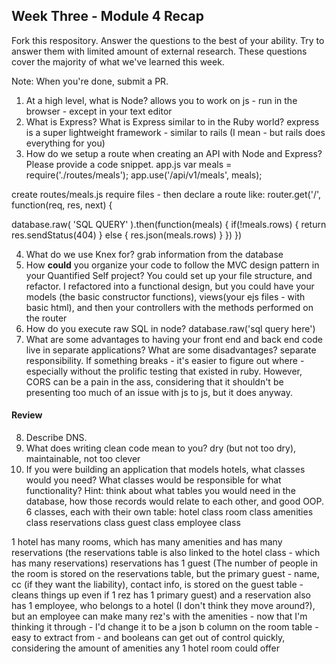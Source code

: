 ## Week Three - Module 4 Recap

Fork this respository. Answer the questions to the best of your ability. Try to answer them with limited amount of external research. These questions cover the majority of what we've learned this week.

Note: When you're done, submit a PR.

1. At a high level, what is Node?
allows you to work on js - run in the browser - except in your text editor
2. What is Express? What is Express similar to in the Ruby world?
express is a super lightweight framework - similar to rails (I mean - but rails does everything for you)
3. How do we setup a route when creating an API with Node and Express? Please provide a code snippet.
app.js
var meals = require('./routes/meals');
app.use('/api/v1/meals', meals);

create routes/meals.js
require files - then declare a route like:
router.get('/', function(req, res, next) {

  database.raw(
    'SQL QUERY'
  ).then(function(meals) {
    if(!meals.rows) {
      return res.sendStatus(404)
    } else {
      res.json(meals.rows)
    }
  })
})

4. What do we use Knex for?
grab information from the database
5. How **could** you organize your code to follow the MVC design pattern in your Quantified Self project?
You could set up your file structure, and refactor.  I refactored into a functional design, but you could have your models (the basic constructor functions), views(your ejs files - with basic html), and then your controllers with the methods performed on the router
6. How do you execute raw SQL in node?
database.raw('sql query here')
7. What are some advantages to having your front end and back end code live in separate applications? What are some disadvantages?
separate responsibility. If something breaks - it's easier to figure out where - especially without the prolific testing that existed in ruby.  However, CORS can be a pain in the ass, considering that it shouldn't be presenting too much of an issue with js to js, but it does anyway.  

#### Review  

8. Describe DNS.
9. What does writing clean code mean to you?
dry (but not too dry), maintainable, not too clever
10. If you were building an application that models hotels, what classes would you need? What classes would be responsible for what functionality? Hint: think about what tables you would need in the database, how those records would relate to each other, and good OOP.
6 classes, each with their own table:
hotel class
room class
amenities class
reservations class
guest class
employee class

1 hotel has many rooms, which has many amenities and has many reservations (the reservations table is also linked to the hotel class - which has many reservations)
reservations has 1 guest (The number of people in the room is stored on the reservations table, but the primary guest - name, cc (if they want the liability), contact info, is stored on the guest table - cleans
things up even if 1 rez has 1 primary guest)
and a reservation also has 1 employee, who belongs to a hotel (I don't think they move around?), but an employee can make many rez's
with the amenities - now that I'm thinking it through - I'd change it to be a json b column on the room table - easy to extract from - and booleans can get out of control quickly, considering the amount of amenities any 1 hotel room could offer

